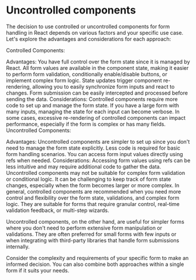 # Uncontrolled components

The decision to use controlled or uncontrolled components for form handling in React depends on various factors and your specific use case. Let's explore the advantages and considerations for each approach:

Controlled Components:

Advantages:
You have full control over the form state since it is managed by React.
All form values are available in the component state, making it easier to perform form validation, conditionally enable/disable buttons, or implement complex form logic.
State updates trigger component re-rendering, allowing you to easily synchronize form inputs and react to changes.
Form submission can be easily intercepted and processed before sending the data.
Considerations:
Controlled components require more code to set up and manage the form state.
If you have a large form with many inputs, managing the state for each input can become verbose.
In some cases, excessive re-rendering of controlled components can impact performance, especially if the form is complex or has many fields.
Uncontrolled Components:

Advantages:
Uncontrolled components are simpler to set up since you don't need to manage the form state explicitly.
Less code is required for basic form handling scenarios.
You can access form input values directly using refs when needed.
Considerations:
Accessing form values using refs can be less intuitive and may require additional code to gather the data.
Uncontrolled components may not be suitable for complex form validation or conditional logic.
It can be challenging to keep track of form state changes, especially when the form becomes larger or more complex.
In general, controlled components are recommended when you need more control and flexibility over the form state, validations, and complex form logic. They are suitable for forms that require granular control, real-time validation feedback, or multi-step wizards.

Uncontrolled components, on the other hand, are useful for simpler forms where you don't need to perform extensive form manipulation or validations. They are often preferred for small forms with few inputs or when integrating with third-party libraries that handle form submissions internally.

Consider the complexity and requirements of your specific form to make an informed decision. You can also combine both approaches within a single form if it suits your needs.